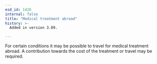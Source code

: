 ```yaml
---
esd_id: 1426
internal: false
title: "Medical treatment abroad"
history: >-
  Added in version 3.09.

---
```


For certain conditions it may be possible to travel for medical treatment abroad.  A contribution towards the cost of the treatment or travel may be required.

